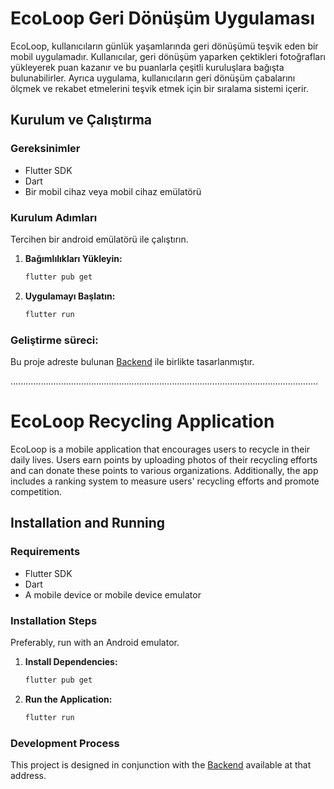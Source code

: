 # EcoLoop Geri Dönüşüm Uygulaması

EcoLoop, kullanıcıların günlük yaşamlarında geri dönüşümü teşvik eden bir mobil uygulamadır. Kullanıcılar, geri dönüşüm yaparken çektikleri fotoğrafları yükleyerek puan kazanır ve bu puanlarla çeşitli kuruluşlara bağışta bulunabilirler. Ayrıca uygulama, kullanıcıların geri dönüşüm çabalarını ölçmek ve rekabet etmelerini teşvik etmek için bir sıralama sistemi içerir.

## Kurulum ve Çalıştırma

### Gereksinimler

- Flutter SDK
- Dart
- Bir mobil cihaz veya mobil cihaz emülatörü

### Kurulum Adımları

Tercihen bir android emülatörü ile çalıştırın.

1. **Bağımlılıkları Yükleyin:**
   ```sh
   flutter pub get
    ```
2. **Uygulamayı Başlatın:**
   ```sh
   flutter run
    ```
### Geliştirme süreci:

Bu proje adreste bulunan [Backend](https://github.com/YSamed/GeriDonusumProje) ile birlikte tasarlanmıştır.

..........................................................................................................................

# EcoLoop Recycling Application

EcoLoop is a mobile application that encourages users to recycle in their daily lives. Users earn points by uploading photos of their recycling efforts and can donate these points to various organizations. Additionally, the app includes a ranking system to measure users' recycling efforts and promote competition.

## Installation and Running

### Requirements

- Flutter SDK
- Dart
- A mobile device or mobile device emulator

### Installation Steps

Preferably, run with an Android emulator.

1. **Install Dependencies:**
   ```sh
   flutter pub get
   ```
2. **Run the Application:**
    ```sh
   flutter run
   ```
### Development Process

This project is designed in conjunction with the [Backend](https://github.com/YSamed/GeriDonusumProje) available at that address.
